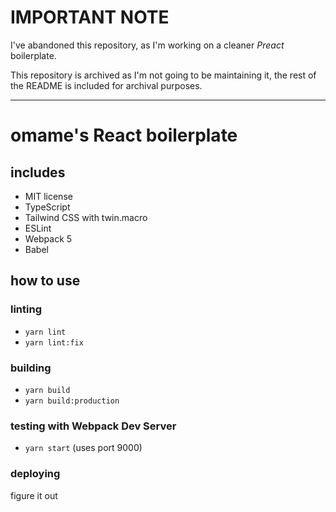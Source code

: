 # IMPORTANT NOTE
I've abandoned this repository, as I'm working on a cleaner *Preact* boilerplate.

This repository is archived as I'm not going to be maintaining it, the rest of the README is included for archival purposes.

---

# omame's React boilerplate
## includes
- MIT license
- TypeScript
- Tailwind CSS with twin.macro
- ESLint
- Webpack 5
- Babel

## how to use
### linting
- `yarn lint`
- `yarn lint:fix`

### building
- `yarn build`
- `yarn build:production`

### testing with Webpack Dev Server
- `yarn start` (uses port 9000)

### deploying
figure it out
